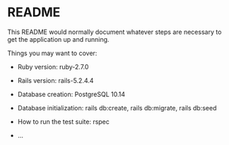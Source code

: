 # README

This README would normally document whatever steps are necessary to get the
application up and running.

Things you may want to cover:

* Ruby version: ruby-2.7.0

* Rails version: rails-5.2.4.4

* Database creation: PostgreSQL 10.14

* Database initialization: rails db:create, rails db:migrate, rails db:seed

* How to run the test suite: rspec

* ...
